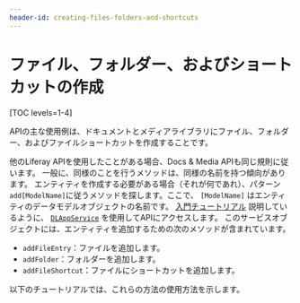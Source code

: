 ```yaml
---
header-id: creating-files-folders-and-shortcuts
---
```


# ファイル、フォルダー、およびショートカットの作成

[TOC levels=1-4]

APIの主な使用例は、ドキュメントとメディアライブラリにファイル、フォルダー、およびファイルショートカットを作成することです。

他のLiferay APIを使用したことがある場合、Docs & Media APIも同じ規則に従います。 一般に、同様のことを行うメソッドは、同様の名前を持つ傾向があります。 エンティティを作成する必要がある場合（それが何であれ）、パターン `add[ModelName]`に従うメソッドを探します。ここで、 `[ModelName]` はエンティティのデータモデルオブジェクトの名前です。 [入門チュートリアル](/docs/7-1/tutorials/-/knowledge_base/t/getting-started-with-the-documents-and-media-api) 説明しているように、 [`DLAppService`](@platform-ref@/7.1-latest/javadocs/portal-kernel/com/liferay/document/library/kernel/service/DLAppService.html) を使用してAPIにアクセスします。 このサービスオブジェクトには、エンティティを追加するための次のメソッドが含まれています。

  - `addFileEntry`：ファイルを追加します。
  - `addFolder`：フォルダーを追加します。
  - `addFileShortcut`：ファイルにショートカットを追加します。

以下のチュートリアルでは、これらの方法の使用方法を示します。
